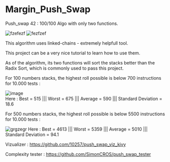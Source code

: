 # Margin_Push_Swap
Push_swap 42 : 100/100 Algo with only two functions.

![fzefezf](https://user-images.githubusercontent.com/117649637/235378646-c1aa83ee-08ca-4950-9d61-f727d40c2ba0.jpg)
![fezfzef](https://user-images.githubusercontent.com/117649637/235378654-43ca22ab-c20d-4641-a4c9-783ee162ad30.jpg)

This algorithm uses linked-chains - extremely helpfull tool.

This project can be a very nice tutorial to learn how to use them.

As of the algorithm, its two functions will sort the stacks better than the Radix Sort, which is commonly used to pass this project.

For 100 numbers stacks, the highest roll possible is below 700 instructions for 10.000 tests :

![image](https://user-images.githubusercontent.com/117649637/235379051-91a350d6-c269-4d6f-80c3-47cd4d35ba9b.png)          
Here : Best = 515 ||| Worst = 675 ||| Average = 590 ||| Standard Deviation = 18.6

For 500 numbers stacks, the highest roll possible is below 5500 instructions for 10.000 tests :

![grgzegr](https://user-images.githubusercontent.com/117649637/235378784-a17dd005-88e8-4c2b-ade4-a53a0caf261e.jpg)
Here : Best = 4613 ||| Worst = 5359 ||| Average = 5010 ||| Standard Deviation = 94.1


Vizualizer : https://github.com/10257/push_swap_viz_kivy

Complexity tester : https://github.com/SimonCROS/push_swap_tester
